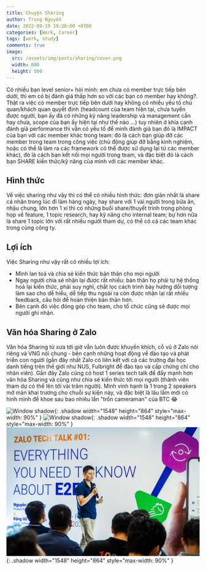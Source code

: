 ```yaml
---
title: Chuyện Sharing
author: Trung Nguyễn
date: 2022-09-19 19:28:00 +0700
categories: [Work, Career]
tags: [work, study]
comments: true
image:
  src: /assets/img/posts/sharing/cover.png
  width: 800
  height: 500
---
```


Có nhiều bạn level senior+ hỏi mình: em chưa có member trực tiếp bên dưới, thì em có bị đánh giá thấp hơn so với các bạn có member hay không?. Thật ra việc có member trực tiếp bên dưới hay không có nhiều yếu tố chủ quan/khách quan quyết định (headcount của team hiện tại, chưa tuyển được người, bạn ấy đã có những kỹ năng leadership và management cần hay chưa, scope của bạn ấy hiện tại như thế nào ...) tuy nhiên ở khía cạnh đánh giá performance thì vẫn có yếu tố để mình đánh giá bạn đó là IMPACT của bạn với các member khác trong team: đó là cách bạn giúp đỡ các member trong team trong công việc (chủ động giúp đỡ bằng kinh nghiệm, hoặc có thể là làm ra các framework có thể được sử dụng lại từ các member khác), đó là cách bạn kết nối mọi người trong team, và đặc biệt đó là cách bạn SHARE kiến thức/kỹ năng của mình với các member khác.

## Hình thức
Về việc sharing như vậy thì có thể có nhiều hình thức: đơn giản nhất là share cá nhân trong lúc đi làm hàng ngày, hay share với 1 vài người trong bữa ăn, nhậu chung, lớn hơn 1 xí thì có những buổi share/thuyết trình trong phòng họp về feature, 1 topic research, hay kỹ năng cho internal team; bự hơn nữa là share 1 topic lớn với rất nhiều người tham dự, có thể có cả các team khác trong cùng công ty.

## Lợi ích
Việc Sharing như vậy rất có nhiều lợi ích: 
- Mình lan toả và chia sẻ kiến thức bản thân cho mọi người 
- Ngay người chia sẻ nhận lại được rất nhiều: bản thân họ phải tự hệ thống hoá lại kiến thức, phải suy nghĩ, chắt lọc cách trình bày hướng đối tượng làm sao cho dễ hiểu, dễ tiếp thu ngoài ra còn được nhận lại rất nhiều feedback, câu hỏi để hoàn thiện bản thân hơn. 
- Bên cạnh đó việc đóng góp cho team, cho tổ chức cũng sẽ được mọi người ghi nhận.

## Văn hóa Sharing ở Zalo
Văn hóa Sharing từ xưa tới giờ vẫn luôn được khuyến khích, cỗ vũ ở Zalo nói riêng và VNG nói chung - bên cạnh những hoạt động về đào tạo và phát triển con người (gần đây nhất Zalo có liên kết với cả các trường đại học danh tiếng trên thế giới như NUS, Fulbright để đào tạo và cấp chứng chỉ cho nhân viên). Gần đây Zalo cũng có host 1 series tech talk để đẩy mạnh hơn văn hóa Sharing và cũng như chia sẻ kiến thức tới mọi người (thành viên tham dự có thể lên tới vài trăm người). Mình vinh hạnh là 1 trong 2 speakers mở màn khai trương cho chuỗi sự kiện này, và đặc biệt là lâu lắm mới có hình mình để khoe sau bao nhiêu lần "trốn cameraman" của BTC 😂

![Window shadow](/assets/img/posts/sharing/1.png){: .shadow width="1548" height="864" style="max-width: 90%" }
![Window shadow](/assets/img/posts/sharing/2.png){: .shadow width="1548" height="864" style="max-width: 90%" }
![Window shadow](/assets/img/posts/sharing/3.jpg){: .shadow width="1548" height="864" style="max-width: 90%" }
